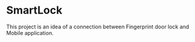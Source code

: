 # SmartLock

This project is an idea of a connection between Fingerprint door lock and Mobile application.
